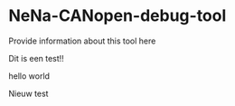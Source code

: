 # NeNa-CANopen-debug-tool

Provide information about this tool here

Dit is een test!!

hello world

Nieuw test